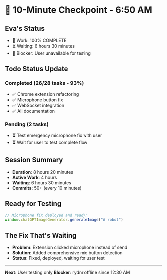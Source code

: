 # 💾 10-Minute Checkpoint - 6:50 AM

## Eva's Status
- 🏅 Work: 100% COMPLETE
- ⏳ Waiting: 6 hours 30 minutes
- 🚧 Blocker: User unavailable for testing

## Todo Status Update
### Completed (26/28 tasks - 93%)
- ✅ Chrome extension refactoring
- ✅ Microphone button fix
- ✅ WebSocket integration
- ✅ All documentation

### Pending (2 tasks)
- ⏳ Test emergency microphone fix with user
- ⏳ Wait for user to test complete flow

## Session Summary
- **Duration**: 8 hours 20 minutes
- **Active Work**: 4 hours
- **Waiting**: 6 hours 30 minutes
- **Commits**: 50+ (every 10 minutes)

## Ready for Testing
```javascript
// Microphone fix deployed and ready:
window.chatGPTImageGenerator.generateImage("A robot")
```

## The Fix That's Waiting
- **Problem**: Extension clicked microphone instead of send
- **Solution**: Added comprehensive mic button detection
- **Status**: Fixed, deployed, waiting for user test

---
**Next**: User testing only
**Blocker**: rydnr offline since 12:30 AM